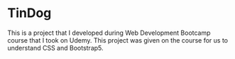 # TinDog
This is a project that I developed during Web Development Bootcamp course that I took on Udemy. This project was given on the course for us to understand CSS and Bootstrap5.
